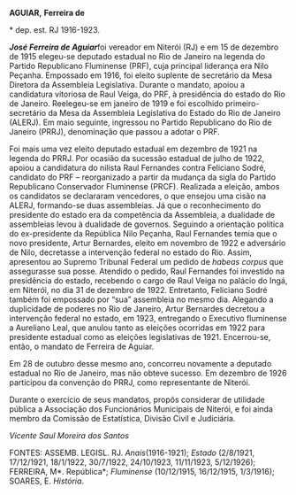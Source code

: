 **AGUIAR,** **Ferreira de**

\* dep. est. RJ 1916-1923.

***José Ferreira de Aguiar***foi vereador em Niterói (RJ) e em 15 de
dezembro de 1915 elegeu-se deputado estadual no Rio de Janeiro na
legenda do Partido Republicano Fluminense (PRF), cuja principal
liderança era Nilo Peçanha. Empossado em 1916, foi eleito suplente de
secretário da Mesa Diretora da Assembleia Legislativa. Durante o
mandato, apoiou a candidatura vitoriosa de Raul Veiga, do PRF, à
presidência do estado do Rio de Janeiro. Reelegeu-se em janeiro de 1919
e foi escolhido primeiro-secretário da Mesa da Assembleia Legislativa do
Estado do Rio de Janeiro (ALERJ). Em maio seguinte, ingressou no Partido
Republicano do Rio de Janeiro (PRRJ), denominação que passou a adotar o
PRF.

Foi mais uma vez eleito deputado estadual em dezembro de 1921 na legenda
do PRRJ. Por ocasião da sucessão estadual de julho de 1922, apoiou a
candidatura do nilista Raul Fernandes contra Feliciano Sodré, candidato
do PRF – reorganizado a partir da mudança da sigla do Partido
Republicano Conservador Fluminense (PRCF). Realizada a eleição, ambos os
candidatos se declararam vencedores, o que ensejou uma cisão na ALERJ,
formando-se duas assembleias. Já que o reconhecimento do presidente do
estado era da competência da Assembleia, a dualidade de assembleias
levou à dualidade de governos. Seguindo a orientação política do
ex-presidente da República Nilo Peçanha, Raul Fernandes temia que o novo
presidente, Artur Bernardes, eleito em novembro de 1922 e adversário de
Nilo, decretasse a intervenção federal no estado do Rio. Assim,
apresentou ao Supremo Tribunal Federal um pedido de *habeas corpus* que
assegurasse sua posse. Atendido o pedido, Raul Fernandes foi investido
na presidência do estado, recebendo o cargo de Raul Veiga no palácio do
Ingá, em Niterói, no dia 31 de dezembro de 1922. Entretanto, Feliciano
Sodré também foi empossado por “sua” assembleia no mesmo dia. Alegando a
duplicidade de poderes no Rio de Janeiro, Artur Bernardes decretou a
intervenção federal no estado, em 1923, entregando o Executivo
fluminense a Aureliano Leal, que anulou tanto as eleições ocorridas em
1922 para presidente estadual como as eleições legislativas de 1921.
Encerrou-se, então, o mandato de Ferreira de Aguiar.

Em 28 de outubro desse mesmo ano, concorreu novamente a deputado
estadual no Rio de Janeiro, mas não obteve sucesso. Em dezembro de 1926
participou da convenção do PRRJ, como representante de Niterói.

Durante o exercício de seus mandatos, propôs considerar de utilidade
pública a Associação dos Funcionários Municipais de Niterói, e foi ainda
membro da Comissão de Estatística, Divisão Civil e Judiciária.

*Vicente Saul Moreira dos Santos*

FONTES: ASSEMB. LEGISL. RJ. *Anais*(1916-1921); *Estado* (2/8/1921,
17/12/1921, 18/1/1922, 30/7/1922, 24/10/1923, 11/11/1923, 5/12/1926);
FERREIRA, M*. República*; *Fluminense* (10/12/1915, 16/12/1915,
1/3/1916); SOARES, E. *História*.
